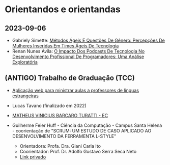# Orientandos e orientandas


## 2023-09-06

- Gabriely Simette: [Métodos Ágeis E Questões De Gênero: Percepções De Mulheres Inseridas Em Times Ágeis De Tecnologia](https://drive.google.com/file/d/1nnVHf4s_O7SKojZCa-EHHGDbmhfd5p3l/view)
- Renan Nunes Avila: [O Impacto Dos Podcasts De Tecnologia No Desenvolvimento Profissional De Programadores: Uma Análise Exploratória](https://mail.google.com/mail/u/0/#inbox/FMfcgzGtwzkltfDBRHkCBpLgsqgzCqbX)

## (ANTIGO) Trabalho de Graduação (TCC)

- [Aplicação web para ministrar aulas a professores de línguas estrangeiras](https://mail.google.com/mail/u/0/#inbox/FMfcgzGrbHxvZhSLDFRdflnwxXMqpWpq)

- Lucas Tavano (finalizado em 2022)

- [MATHEUS VINICIUS BARCARO TURATTI - EC](https://mail.google.com/mail/u/0/?tab=rm&ogbl#inbox/FMfcgzGqRPzgJLhVBZjXNgvGRpgLBlSL)

- Guilherme Feier Huff - Ciência da Computação - Campus Santa Helena - coorientação de "SCRUM: UM ESTUDO DE CASO APLICADO AO
DESENVOLVIMENTO DA FERRAMENTA L-STYLE"
  - Orientadora: Profa. Dra. Giani Carla Ito
  - Coorientador: Prof. Dr. Adolfo Gustavo Serra Seca Neto
  - [Link privado](https://mail.google.com/mail/u/0/?tab=rm&ogbl#inbox/FMfcgzGrbHnhdKkLRJSmgNrWmTCQSPdL)


